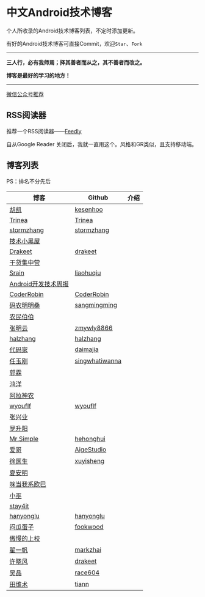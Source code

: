 # 中文Android技术博客
个人所收录的Android技术博客列表，不定时添加更新。

有好的Android技术博客可直接Commit，欢迎`Star`、`Fork`

---


**三人行，必有我师焉；择其善者而从之，其不善者而改之。**

**博客是最好的学习的地方！**

---

[微信公众号推荐](https://github.com/shenshanlaoyuan/android-blog-cn/blob/master/WeChat.md)

## RSS阅读器
推荐一个RSS阅读器——[Feedly](http://feedly.com/)

自从Google Reader 关闭后，我就一直用这个。风格和GR类似，且支持移动端。



## 博客列表
PS：排名不分先后

博客|Github|介绍
---|---|---
[胡凯](http://hukai.me/)|[kesenhoo](https://github.com/kesenhoo)|
[Trinea](http://www.trinea.cn/)|[Trinea](https://github.com/Trinea)|
[stormzhang](http://stormzhang.com/)|[stormzhang](https://github.com/stormzhang)|
[技术小黑屋](http://droidyue.com/)|
[Drakeet](https://drakeet.me/)|[drakeet](https://github.com/drakeet)
[干货集中营](http://gank.io/)|
[Srain](http://www.liaohuqiu.net/)|[liaohuqiu](https://github.com/liaohuqiu)
[Android开发技术周报](http://androidweekly.cn/)|
[CoderRobin](http://coderrobin.com/)|[CoderRobin](https://github.com/CoderRobin)
[码农明明桑](http://blog.isming.me/)|[sangmingming](https://github.com/sangmingming)
[农民伯伯](http://www.cnblogs.com/over140/)|
[张明云](http://zmywly8866.github.io/)|[zmywly8866](https://github.com/zmywly8866)
[halzhang](http://www.cnblogs.com/halzhang)|[halzhang](https://github.com/halzhang)
[代码家](http://blog.daimajia.com/)|[daimajia](https://github.com/daimajia)
[任玉刚](http://blog.csdn.net/singwhatiwanna)|[singwhatiwanna](https://github.com/singwhatiwanna)|
[郭霖](http://blog.csdn.net/guolin_blog)|
[鸿洋](http://blog.csdn.net/lmj623565791)|
[阿拉神农](http://blog.csdn.net/innost)|
[wyouflf](http://my.oschina.net/u/1171837)|[wyouflf](https://github.com/wyouflf)
[张兴业](http://blog.csdn.net/xyz_lmn)|
[罗升阳](http://blog.csdn.net/luoshengyang)|
[Mr.Simple](http://blog.csdn.net/bboyfeiyu)|[hehonghui](https://github.com/hehonghui)
[爱哥](http://blog.csdn.net/aigestudio)|[AigeStudio](https://github.com/AigeStudio)
[徐医生](http://blog.csdn.net/eclipsexys)|[xuyisheng](https://github.com/xuyisheng)
[夏安明](http://blog.csdn.net/xiaanming)|
[咪当我系欧巴](http://blog.csdn.net/hellogv)|
[小巫](http://blog.csdn.net/wwj_748)|
[stay4it](http://www.cnblogs.com/stay/)|
[hanyonglu](http://www.cnblogs.com/hanyonglu)|[hanyonglu](https://github.com/hanyonglu)
[闷瓜蛋子](http://www.fookwood.com/)|[fookwood](https://github.com/fookwood)|
[傲慢的上校](http://blog.csdn.net/lilu_leo)|
[翟一帆](http://blog.zhaiyifan.cn/)|[markzhai](https://github.com/markzhai)|
[许晓风](https://drakeet.me/)|[drakeet](https://github.com/drakeet)|
[吴晶](http://www.race604.com/)|[race604](https://github.com/race604)|
[田维术](http://weishu.me/)|[tiann](https://github.com/tiann)|













